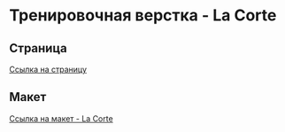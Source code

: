 <h1>Тренировочная верстка - La Corte</h1>

<h2>Страница</h2>
<a href="https://romasereda.github.io/La-Corte/index.html">Ссылка на страницу</a>

<h2>Макет</h2>
<a href="https://www.figma.com/file/MuYy2VkJQEqNzTNLPm8kUP/Templates-%2317.-More-on-Figma.info?node-id=0%3A1">Ссылка на макет - La Corte</a>